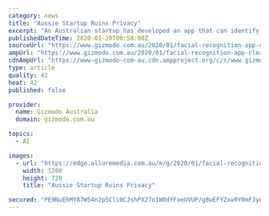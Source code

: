 ```yaml
---
category: news
title: "Aussie Startup Ruins Privacy"
excerpt: "An Australian startup has developed an app that can identify your name and address with a single photo. It's already being used by U.S. law enforcement despite a lack of regulation and independent testing. Until now, Clearview AI wasn't a household name. But a report by the New York Times over the weekend revealed it has been used by hundreds ..."
publishedDateTime: 2020-01-20T00:58:00Z
sourceUrl: "https://www.gizmodo.com.au/2020/01/facial-recognition-app-clearview-ai/"
ampUrl: "https://www.gizmodo.com.au/2020/01/facial-recognition-app-clearview-ai/amp"
cdnAmpUrl: "https://www-gizmodo-com-au.cdn.ampproject.org/c/s/www.gizmodo.com.au/2020/01/facial-recognition-app-clearview-ai/amp"
type: article
quality: 42
heat: 42
published: false

provider:
  name: Gizmodo Australia
  domain: gizmodo.com.au

topics:
  - AI

images:
  - url: "https://edge.alluremedia.com.au/m/g/2020/01/facial-recognition.jpg"
    width: 1280
    height: 720
    title: "Aussie Startup Ruins Privacy"

secured: "PE9NuEhMY87W54n2p5Cli0CJshPX27o1W0dYFaeUVUP/g8wEFYZxw9Y0mFJydsJxDhEc51/EYS9S75G6CAvaBIY5HjG/n4YbHQ93efl8JjeA6fb8RAD/B3FraPqGpXax90mjtc85GGWuzy4mElwJwzqvOTq2KprqEWnMqbe2oGDP0Pqxohkh1Mc7eWB57jshil9QLgUzGwrIJnZ4eYIs9YZDHh0dmG9qoReiDOaKjXtwmts9MWhP/SWUgLfMT45/mdZb9otfZk/Gjy654pB2icY2qVy2ILxB60eTU9+3uUTt6DEqhkWGCezKK7qEcwRyY1IJmGj296qpnd2TNb+sWaGUed8DXd54DVbZfjx8tpcs50pfm4TxBhKPotrOlzUaxj9ikG/PF3IvGqTQPgg6KKYz2YGKQicYg6YkZPr5Tno6apWjSfBg9sq7Jua6UX596QtHVg0lY2O7PsBO9JQolg==;pRiC7SJijlRc0Jthi/BpWA=="
---
```


